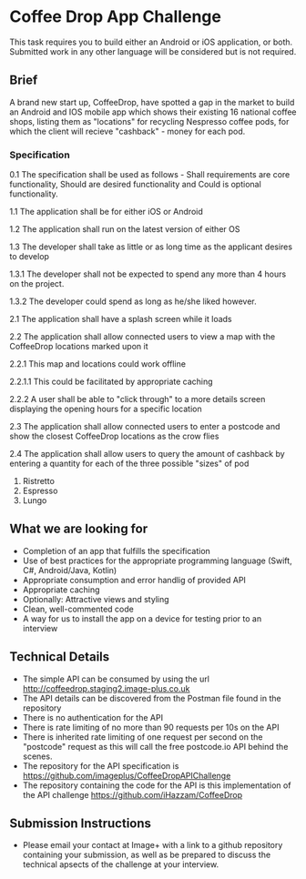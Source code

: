 # Coffee Drop App Challenge
This task requires you to build either an Android or iOS application, or both. Submitted work in any other language will be considered but is not required.
 
## Brief
A brand new start up, CoffeeDrop, have spotted a gap in the market to build an Android and IOS mobile app which shows their existing 16 national coffee shops, listing them as "locations" for recycling Nespresso coffee pods, for which the client will recieve "cashback" - money for each pod.

### Specification 
0.1 The specification shall be used as follows - Shall requirements are core functionality, Should are desired functionality and Could is optional functionality.

1.1 The application shall be for either iOS or Android

1.2 The application shall run on the latest version of either OS

1.3 The developer shall take as little or as long time as the applicant desires to develop

1.3.1 The developer shall not be expected to spend any more than 4 hours on the project.

1.3.2 The developer could spend as long as he/she liked however.


2.1 The application shall have a splash screen while it loads

2.2 The application shall allow connected users to view a map with the CoffeeDrop locations marked upon it

2.2.1 This map and locations could work offline

2.2.1.1 This could be facilitated by appropriate caching

2.2.2 A user shall be able to "click through" to a more details screen displaying the opening hours for a specific location

2.3 The application shall allow connected users to enter a postcode and show the closest CoffeeDrop locations as the crow flies

2.4 The application shall allow users to query the amount of cashback by entering a quantity for each of the three possible "sizes" of pod
  1) Ristretto
  2) Espresso
  3) Lungo
 
## What we are looking for
 - Completion of an app that fulfills the specification
 - Use of best practices for the appropriate programming language (Swift, C#, Android/Java, Kotlin)
 - Appropriate consumption and error handlig of provided API
 - Appropriate caching 
 - Optionally: Attractive views and styling
 - Clean, well-commented code 
 - A way for us to install the app on a device for testing prior to an interview
 
## Technical Details
- The simple API can be consumed by using the url http://coffeedrop.staging2.image-plus.co.uk
- The API details can be discovered from the Postman file found in the repository
- There is no authentication for the API
- There is rate limiting of no more than 90 requests per 10s on the API
- There is inherited rate limiting of one request per second on the "postcode" request as this will call the free postcode.io API behind the scenes.
- The repository for the API specification is https://github.com/imageplus/CoffeeDropAPIChallenge
- The repository containing the code for the API is this implementation of the API challenge https://github.com/iHazzam/CoffeeDrop

 
 ## Submission Instructions
  - Please email your contact at Image+ with a link to a github repository containing your submission, as well as be prepared to discuss the technical apsects of the challenge at your interview.

